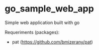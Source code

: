 # go_sample_web_app
Simple web application built with go


Requeriments (packages):

- pat (https://github.com/bmizerany/pat)
